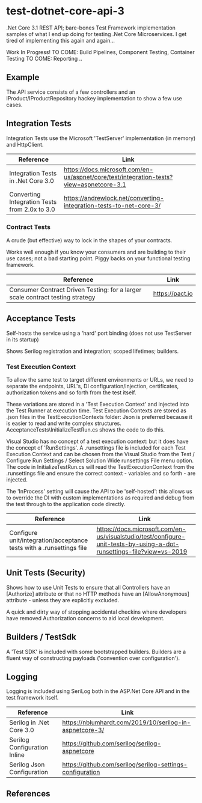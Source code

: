 # test-dotnet-core-api-3
.Net Core 3.1 REST API; bare-bones Test Framework implementation samples of what I end up doing for testing .Net Core Microservices. I get tired of implementing this again and again... 

Work In Progress!
TO COME: Build Pipelines, Component Testing, Container Testing
TO COME: Reporting
.. 

## Example
The API service consists of a few controllers and an IProduct/IProductRepository hackey implementation to show a few use cases. 

## Integration Tests
Integration Tests use the Microsoft 'TestServer' implementation (in memory) and HttpClient.

| Reference | Link |
| --------- | ---- |
| Integration Tests in .Net Core 3.0 | https://docs.microsoft.com/en-us/aspnet/core/test/integration-tests?view=aspnetcore-3.1 |
| Converting Integration Tests from 2.0x to 3.0 | https://andrewlock.net/converting-integration-tests-to-net-core-3/ |


### Contract Tests
A crude (but effective) way to lock in the shapes of your contracts. 

Works well enough if you know your consumers and are building to their use cases; not a bad starting point. Piggy backs on your functional testing framework. 

| Reference | Link |
| --------- | ---- |
| Consumer Contract Driven Testing: for a larger scale contract testing strategy | https://pact.io |

## Acceptance Tests
Self-hosts the service using a 'hard' port binding (does not use TestServer in its startup)

Shows Serilog registration and integration; scoped lifetimes; builders. 

### Test Execution Context
To allow the same test to target different environments or URLs, we need to separate the endpoints, URL's, DI configuration/injection, certificates, authorization tokens and so forth from the test itself. 

These variations are stored in a 'Test Execution Context' and injected into the Test Runner at execution time. Test Execution Contexts are stored as .json files in the TestExecutionContexts folder: Json is preferred because it is easier to read and write complex structures. AcceptanceTests\InitializeTestRun.cs shows the code to do this. 

Visual Studio has no concept of a test execution context: but it does have the concept of 'RunSettings'. A .runsettings file is included for each Test Execution Context and can be chosen from the Visual Studio from the Test / Configure Run Settings / Select Solution Wide runsettings File menu option. The code in InitializeTestRun.cs will read the TestExecutionContext from the .runsettings file and ensure the correct context - variables and so forth - are injected. 

The 'InProcess' setting will cause the API to be 'self-hosted': this allows us to override the DI with custom implementations as required and debug from the test through to the application code directly. 

| Reference | Link |
| --------- | ---- |
| Configure unit/integration/acceptance tests with a .runsettings file | https://docs.microsoft.com/en-us/visualstudio/test/configure-unit-tests-by-using-a-dot-runsettings-file?view=vs-2019 |

## Unit Tests (Security)
Shows how to use Unit Tests to ensure that all Controllers have an [Authorize] attribute or that no HTTP methods have an [AllowAnonymous] attribute - unless they are explicitly excluded.

A quick and dirty way of stopping accidental checkins where developers have removed Authorization concerns to aid local development. 

## Builders / TestSdk
A 'Test SDK' is included with some bootstrapped builders. Builders are a fluent way of constructing payloads ('convention over configuration'). 

## Logging
Logging is included using SeriLog both in the ASP.Net Core API and in the test framework itself.

| Reference | Link |
| --------- | ---- |
| Serilog in .Net Core 3.0 | https://nblumhardt.com/2019/10/serilog-in-aspnetcore-3/ |
| Serilog Configuration Inline | https://github.com/serilog/serilog-aspnetcore |
| Serilog Json Configuration | https://github.com/serilog/serilog-settings-configuration |

## References
